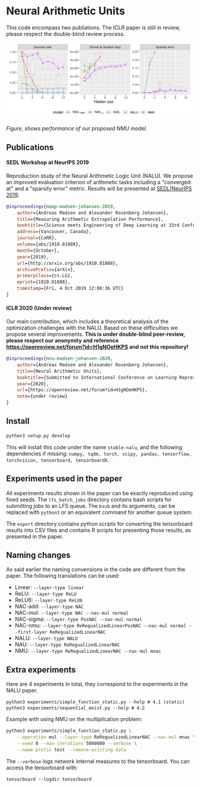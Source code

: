 # Neural Arithmetic Units

This code encompass two publiations. The ICLR paper is still in review, please respect the double-blind review process.

![Hidden Size results](readme-image.png)

_Figure, shows performance of our proposed NMU model._

## Publications

#### SEDL Workshop at NeurIPS 2019

Reproduction study of the Neural Arithmetic Logic Unit (NALU). We propose an improved evaluation criterion of arithmetic tasks including a "converged at" and a "sparsity error" metric. Results will be presented at [SEDL|NeurIPS 2019](https://sites.google.com/view/sedl-neurips-2019/#h.p_vZ65rPBhIlB4).

```bib
@inproceedings{maep-madsen-johansen-2019,
    author={Andreas Madsen and Alexander Rosenberg Johansen},
    title={Measuring Arithmetic Extrapolation Performance},
    booktitle={Science meets Engineering of Deep Learning at 33rd Conference on Neural Information Processing Systems (NeurIPS 2019)},
    address={Vancouver, Canada},
    journal={CoRR},
    volume={abs/1910.01888},
    month={October},
    year={2019},
    url={http://arxiv.org/abs/1910.01888},
    archivePrefix={arXiv},
    primaryClass={cs.LG},
    eprint={1910.01888},
    timestamp={Fri, 4 Oct 2019 12:00:36 UTC}
}
```

#### ICLR 2020 (Under review)

Our main contribution, which includes a theoretical analysis of the optimization challenges with the NALU. Based on these difficulties we propose several improvements. **This is under double-blind peer-review, please respect our anonymity and reference https://openreview.net/forum?id=H1gNOeHKPS and not this repository!**

```bib
@inproceedings{mnu-madsen-johansen-2020,
    author={Andreas Madsen and Alexander Rosenberg Johansen},
    title={Neural Arithmetic Units},
    booktitle={Submitted to International Conference on Learning Representations},
    year={2020},
    url={https://openreview.net/forum?id=H1gNOeHKPS},
    note={under review}
}
```

## Install

```bash
python3 setup.py develop
```

This will install this code under the name `stable-nalu`, and the following dependencies if missing: `numpy, tqdm, torch, scipy, pandas, tensorflow, torchvision, tensorboard, tensorboardX`.

## Experiments used in the paper

All experiments results shown in the paper can be exactly reproduced using fixed seeds. The `lfs_batch_jobs`
directory contains bash scripts for submitting jobs to an LFS queue. The `bsub` and its arguments, can be
replaced with `python3` or an equivalent command for another queue system.

The `export` directory contains python scripts for converting the tensorboard results into CSV files and
contains R scripts for presenting those results, as presented in the paper.

## Naming changes

As said earlier the naming convensions in the code are different from the paper. The following translations
can be used:

* Linear: `--layer-type linear`
* ReLU: `--layer-type ReLU`
* ReLU6: `--layer-type ReLU6`
* NAC-add: `--layer-type NAC`
* NAC-mul: `--layer-type NAC --nac-mul normal`
* NAC-sigma: `--layer-type PosNAC --nac-mul normal`
* NAC-nmu: `--layer-type ReRegualizedLinearPosNAC --nac-mul normal --first-layer ReRegualizedLinearNAC`
* NALU: `--layer-type NALU`
* NAU: `--layer-type ReRegualizedLinearNAC`
* NMU: `--layer-type ReRegualizedLinearNAC --nac-mul mnac`

## Extra experiments

Here are 4 experiments in total, they correspond to the experiments in the NALU paper.

```
python3 experiments/simple_function_static.py --help # 4.1 (static)
python3 experiments/sequential_mnist.py --help # 4.2
```

Example with using NMU on the multiplication problem:

```bash
python3 experiments/simple_function_static.py \
    --operation mul --layer-type ReRegualizedLinearNAC --nac-mul mnac \
    --seed 0 --max-iterations 5000000 --verbose \
    --name-prefix test --remove-existing-data
```

The `--verbose` logs network internal measures to the tensorboard. You can access the tensorboard with:

```
tensorboard --logdir tensorboard
```
